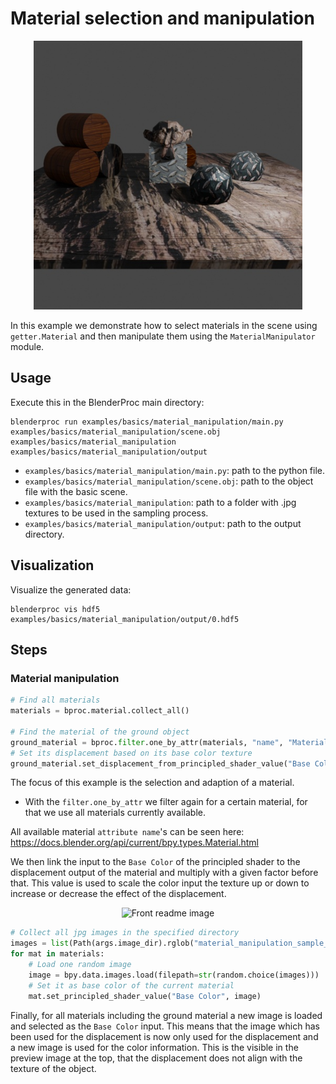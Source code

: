 # Material selection and manipulation


<p align="center">
<img src="../../../images/material_manipulation_rendering.jpg" alt="Front readme image" width=430>
</p>


In this example we demonstrate how to select materials in the scene using `getter.Material` and then manipulate them using the `MaterialManipulator` module.

## Usage

Execute this in the BlenderProc main directory:

```
blenderproc run examples/basics/material_manipulation/main.py examples/basics/material_manipulation/scene.obj examples/basics/material_manipulation examples/basics/material_manipulation/output
```

* `examples/basics/material_manipulation/main.py`: path to the python file.
* `examples/basics/material_manipulation/scene.obj`: path to the object file with the basic scene.
* `examples/basics/material_manipulation`: path to a folder with .jpg textures to be used in the sampling process.
* `examples/basics/material_manipulation/output`: path to the output directory.

## Visualization

Visualize the generated data:

```
blenderproc vis hdf5 examples/basics/material_manipulation/output/0.hdf5
```

## Steps

### Material manipulation

```python
# Find all materials
materials = bproc.material.collect_all()

# Find the material of the ground object
ground_material = bproc.filter.one_by_attr(materials, "name", "Material.001")
# Set its displacement based on its base color texture
ground_material.set_displacement_from_principled_shader_value("Base Color", multiply_factor=1.5)
```

The focus of this example is the selection and adaption of a material.
* With the `filter.one_by_attr` we filter again for a certain material, for that we use all materials currently available.

All available material `attribute name`'s can be seen here: https://docs.blender.org/api/current/bpy.types.Material.html

We then link the input to the `Base Color` of the principled shader to the displacement output of the material and multiply with a given factor before that.
This value is used to scale the color input the texture up or down to increase or decrease the effect of the displacement.

<p align="center">
<img src="https://docs.blender.org/manual/en/latest/_images/render_shader-nodes_shader_principled_node.png" alt="Front readme image">
</p>

```python
# Collect all jpg images in the specified directory
images = list(Path(args.image_dir).rglob("material_manipulation_sample_texture*.jpg"))
for mat in materials:
    # Load one random image
    image = bpy.data.images.load(filepath=str(random.choice(images)))
    # Set it as base color of the current material
    mat.set_principled_shader_value("Base Color", image)
```

Finally, for all materials including the ground material a new image is loaded and selected as the `Base Color` input.
This means that the image which has been used for the displacement is now only used for the displacement and a new image is used for the color information.
This is the visible in the preview image at the top, that the displacement does not align with the texture of the object.

